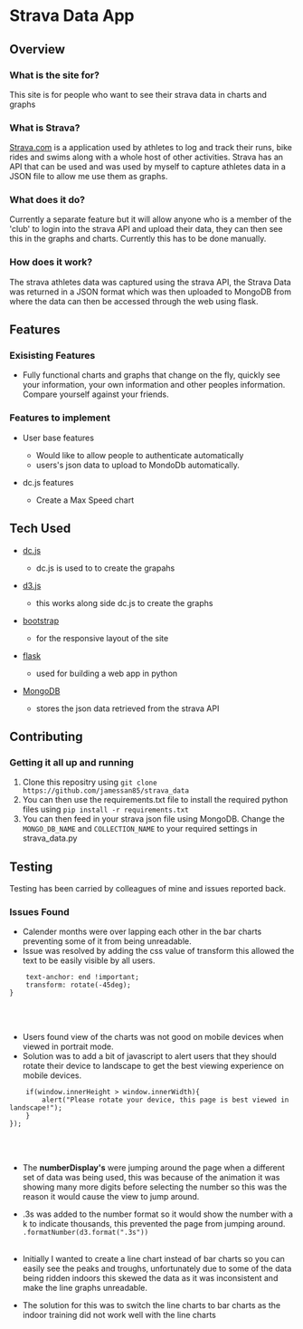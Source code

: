 # Strava Data App

## Overview

### What is the site for?

This site is for people who want to see their strava data in charts and graphs

### What is Strava?

[Strava.com](https://www.strava.com) is a application used by athletes to log and track their runs, bike rides and swims along with a whole host of other activities. Strava has an API that can be used and was used by myself to capture athletes data in a JSON file to allow me use them as graphs.

### What does it do?

Currently a separate feature but it will allow anyone who is a member of the 'club' to login into the strava API and upload their data, they can then see this in the graphs and charts. Currently this has to be done manually.

### How does it work?

The strava athletes data was captured using the strava API, the Strava Data was returned in a JSON format which was then uploaded to MongoDB from where the data can then be accessed through the web using flask.

## Features

### Exisisting Features
- Fully functional charts and graphs that change on the fly, quickly see your information, your own information and other peoples information. Compare yourself against your friends.

### Features to implement
- User base features
	- Would like to allow people to authenticate automatically
	- users's json data to upload to MondoDb automatically.

- dc.js features
	- Create a Max Speed chart	 

## Tech Used
- [dc.js](https://dc-js.github.io/dc.js/)
	- dc.js is used to to create the grapahs

- [d3.js](https://d3js.org/)
	- this works along side dc.js to create the graphs

- [bootstrap](http://getbootstrap.com/)
	- for the responsive layout of the site

- [flask](http://flask.pocoo.org)
	- used for building a web app in python

- [MongoDB](https://www.mongodb.com/)
	- stores the json data retrieved from the strava API

## Contributing

### Getting it all up and running
1. Clone this repositry using ```git clone https://github.com/jamessan85/strava_data```
2. You can then use the requirements.txt file to install the required python files using ```pip install -r requirements.txt```
3. You can then feed in your strava json file using MongoDB. Change the ```MONGO_DB_NAME``` and ```COLLECTION_NAME``` to your required settings in strava_data.py


## Testing
Testing has been carried by colleagues of mine and issues reported back.

### Issues Found
- Calender months were over lapping each other in the bar charts preventing some of it from being unreadable.
- Issue was resolved by adding the css value of transform this allowed the text to be easily visible by all users. 
```#chart-line-distance .x.axis text {
    text-anchor: end !important;
    transform: rotate(-45deg);
}
``` 
<br></br>
- Users found view of the charts was not good on mobile devices when viewed in portrait mode.
- Solution was to add a bit of javascript to alert users that they should rotate their device to landscape to get the best viewing experience on mobile devices.
```$( document ).ready(function () {
    if(window.innerHeight > window.innerWidth){
        alert("Please rotate your device, this page is best viewed in landscape!");
    }
});   
```
<br></br>
- The <b>numberDisplay's</b>  were jumping around the page when a different set of data was being used, this was because of the animation it was showing many more digits before selecting the number so this was the reason it would cause the view to jump around.
- .3s was added to the number format so it would show the number with a k to indicate thousands, this prevented the page from jumping around.
```.formatNumber(d3.format(".3s"))```
<br></br>


- Initially I wanted to create a line chart instead of bar charts so you can easily see the peaks and troughs, unfortunately due to some of the data being ridden indoors this skewed the data as it was inconsistent and make the line graphs unreadable.
- The solution for this was to switch the line charts to bar charts as the indoor training did not work well with the line charts


